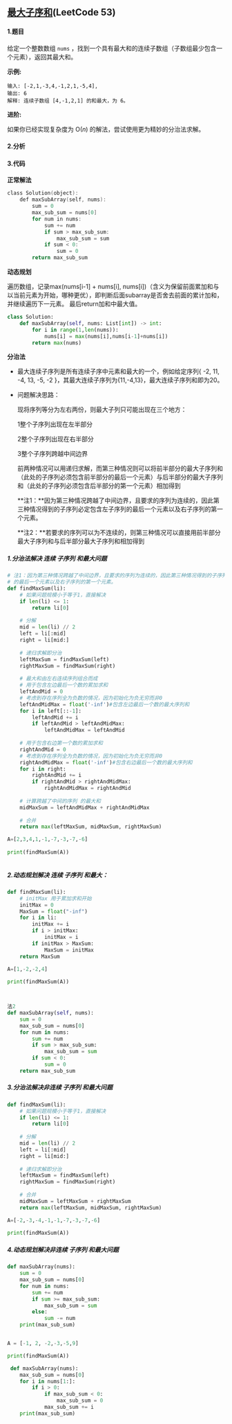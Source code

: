 ## [最大子序和](https://leetcode-cn.com/problems/maximum-subarray/)(LeetCode 53)

#### 1.题目

给定一个整数数组 `nums` ，找到一个具有最大和的连续子数组（子数组最少包含一个元素），返回其最大和。

**示例:**

```
输入: [-2,1,-3,4,-1,2,1,-5,4],
输出: 6
解释: 连续子数组 [4,-1,2,1] 的和最大，为 6。
```

**进阶:**

如果你已经实现复杂度为 O(*n*) 的解法，尝试使用更为精妙的分治法求解。

#### 2.分析



#### 3.代码

**正常解法**

```c
class Solution(object):
    def maxSubArray(self, nums):
        sum = 0
        max_sub_sum = nums[0]
        for num in nums:
            sum += num
            if sum > max_sub_sum:
                max_sub_sum = sum
            if sum < 0:
                sum = 0
        return max_sub_sum
```

**动态规划**

遍历数组，记录max(nums[i-1] + nums[i], nums[i])（含义为保留前面累加和与以当前元素为开始，哪种更优），即判断后面subarray是否舍去前面的累计加和，并继续遍历下一元素。
最后return加和中最大值。

```python
class Solution:
    def maxSubArray(self, nums: List[int]) -> int:
        for i in range(1,len(nums)):
            nums[i] = max(nums[i],nums[i-1]+nums[i])
        return max(nums)
```

**分治法**

- 最大连续子序列是所有连续子序中元素和最大的一个，例如给定序列{ -2, 11, -4, 13, -5, -2 }，其最大连续子序列为{11,-4,13}，最大连续子序列和即为20。

- 问题解决思路：

  现将序列等分为左右两份，则最大子列只可能出现在三个地方：

  1整个子序列出现在左半部分

  2整个子序列出现在右半部分

  3整个子序列跨越中间边界

  前两种情况可以用递归求解，而第三种情况则可以将前半部分的最大子序列和（此处的子序列必须包含前半部分的最后一个元素）与后半部分的最大子序列和（此处的子序列必须包含后半部分的第一个元素）相加得到

  **注1：**因为第三种情况跨越了中间边界，且要求的序列为连续的，因此第三种情况得到的子序列必定包含左子序列的最后一个元素以及右子序列的第一个元素。

  **注2：**若要求的序列可以为不连续的，则第三种情况可以直接用前半部分最大子序列和与后半部分最大子序列和相加得到

##### 1.分治法解决   连续   子序列    和最大问题

```python
# 注1：因为第三种情况跨越了中间边界，且要求的序列为连续的，因此第三种情况得到的子序列必定包含左子序列
# 的最后一个元素以及右子序列的第一个元素。
def findMaxSum(li):
    # 如果问题规模小于等于1，直接解决
    if len(li) <= 1:
        return li[0]
    
    # 分解
    mid = len(li) // 2
    left = li[:mid]
    right = li[mid:]
    
    # 递归求解即分治
    leftMaxSum = findMaxSum(left)
    rightMaxSum = findMaxSum(right)
    
    # 最大和由左右连续序列组合而成
    # 用于包含左边最后一个数的累加求和
    leftAndMid = 0
    # 考虑到存在序列全为负数的情况，因为初始化为负无穷而非0
    leftAndMidMax = float('-inf')#包含左边最后一个数的最大序列和
    for i in left[::-1]:
        leftAndMid += i
        if leftAndMid > leftAndMidMax:
            leftAndMidMax = leftAndMid
            
    # 用于包含右边第一个数的累加求和
    rightAndMid = 0
    # 考虑到存在序列全为负数的情况，因为初始化为负无穷而非0
    rightAndMidMax = float('-inf')#包含右边最后一个数的最大序列和
    for i in right:
        rightAndMid += i
        if rightAndMid > rightAndMidMax:
            rightAndMidMax = rightAndMid        
            
    # 计算跨越了中间的序列 的最大和
    midMaxSum = leftAndMidMax + rightAndMidMax
    
    # 合并
    return max(leftMaxSum, midMaxSum, rightMaxSum)

A=[2,3,4,1,-1,-7,-3,-7,-6]
 
print(findMaxSum(A))



```

##### 2.动态规划解决   连续   子序列   和最大：

```python
def findMaxSum(li):
    # initMax 用于累加求和开始
    initMax = 0
    MaxSum = float("-inf")
    for i in li:
        initMax += i
        if i > initMax:
            initMax = i
        if initMax > MaxSum:
            MaxSum = initMax
    return MaxSum

A=[1,-2,-2,4]
 
print(findMaxSum(A))   



法2
def maxSubArray(self, nums):
    sum = 0
    max_sub_sum = nums[0]
    for num in nums:
        sum += num
        if sum > max_sub_sum:
            max_sub_sum = sum
        if sum < 0:
            sum = 0
    return max_sub_sum
```

##### 3.分治法解决非连续   子序列    和最大问题

```python
def findMaxSum(li):
    # 如果问题规模小于等于1，直接解决
    if len(li) <= 1:
        return li[0]
    
    # 分解
    mid = len(li) // 2
    left = li[:mid]
    right = li[mid:]
    
    # 递归求解即分治
    leftMaxSum = findMaxSum(left)
    rightMaxSum = findMaxSum(right)
    
    # 合并
    midMaxSum = leftMaxSum + rightMaxSum
    return max(leftMaxSum, midMaxSum, rightMaxSum)

A=[-2,-3,-4,-1,-1,-7,-3,-7,-6]
 
print(findMaxSum(A))
```

##### 4.动态规划解决非连续  子序列 和最大问题

```python
def maxSubArray(nums):
    sum = 0
    max_sub_sum = nums[0]
    for num in nums:
        sum += num
        if sum >= max_sub_sum:
            max_sub_sum = sum
        else:
            sum -= num
    print(max_sub_sum)


A = [-1, 2, -2,-3,-5,9]

print(findMaxSum(A))
```

```python
 def maxSubArray(nums):
    max_sub_sum = nums[0]
    for i in nums[1:]:
        if i > 0:
            if max_sub_sum < 0:
                max_sub_sum = 0
            max_sub_sum += i
    print(max_sub_sum)
```

